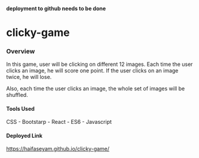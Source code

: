 #### deployment to github needs to be done

# clicky-game

### Overview
In this game, user will be clicking on different 12 images. Each time the user clicks an image, he will score one point. If the user clicks on an image twice, he will lose.

Also, each time the user clicks an image, the whole set of images will be shuffled.

#### Tools Used
CSS - Bootstarp - React - ES6 - Javascript

#### Deployed Link
https://haifaseyam.github.io/clicky-game/


